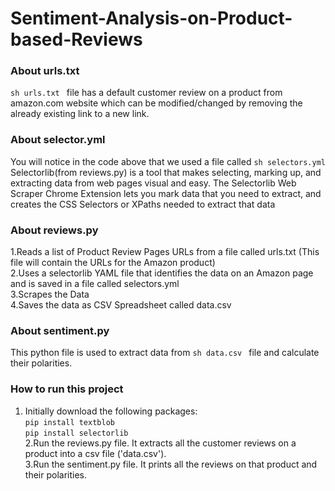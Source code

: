 # Sentiment-Analysis-on-Product-based-Reviews
### About urls.txt
```sh urls.txt ``` file has a default customer review on a product from amazon.com website which can be modified/changed by removing the already existing link to a new link.

### About selector.yml
You will notice in the code above that we used a file called ```sh selectors.yml ``` Selectorlib(from reviews.py) is a tool that makes selecting, marking up, and extracting data from web pages visual and easy. The Selectorlib Web Scraper Chrome Extension lets you mark data that you need to extract, and creates the CSS Selectors or XPaths needed to extract that data 

### About reviews.py
1.Reads a list of Product Review Pages URLs from a file called urls.txt (This file will contain the URLs for the Amazon product) <br/>
2.Uses a selectorlib YAML file that identifies the data on an Amazon page and is saved in a file called selectors.yml <br/>
3.Scrapes the Data <br/>
4.Saves the data as CSV Spreadsheet called data.csv <br/>

### About sentiment.py
This python file is used to extract data from ```sh data.csv ``` file and calculate their polarities.

### How to run this project
1. Initially download the following packages: <br/>
``` pip install textblob ``` <br/>
``` pip install selectorlib ``` <br/>
2.Run the reviews.py file. It extracts all the customer reviews on a product into a csv file ('data.csv'). <br/>
3.Run the sentiment.py file. It prints all the reviews on that product and their polarities.
